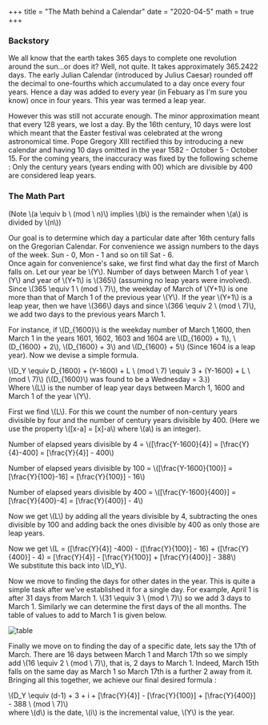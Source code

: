 +++
title = "The Math behind a Calendar"
date = "2020-04-5"
math = true
+++

### Backstory

We all know that the earth takes 365 days to complete one revolution around the sun...or does it? Well, not quite. It takes approximately 365.2422 days. The early Julian Calendar (introduced by Julius Caesar) rounded off the decimal to one-fourths which accumulated to a day once every four years. Hence a day was added to every year (in Febuary as I'm sure you know) once in four years. This year was termed a leap year.

However this was still not accurate enough. The minor approximation meant that every 128 years, we lost a day. By the 16th century, 10 days were lost which meant that the Easter festival was celebrated at the wrong astronomical time. Pope Gregory XIII rectified this by introducing a new calendar and having 10 days omitted in the year 1582 - October 5 - October 15. For the coming years, the inaccuracy was fixed by the following scheme : Only the century years (years ending with 00) which are divisible by 400 are considered leap years.

### The Math Part

(Note \\(a \equiv b \\ (mod \\ n)\\) implies \\(b\\) is the remainder when \\(a\\) is divided by \\(n\\))

Our goal is to determine which day a particular date after 16th century falls on the Gregorian Calendar. For convenience we assign numbers to the days of the week. Sun - 0, Mon - 1 and so on till Sat - 6. \
Once again for convenience's sake, we first find what day the first of March falls on. Let our year be \\(Y\\). Number of days between March 1 of year \\(Y\\) and year of \\(Y+1\\) is \\(365\\) (assuming no leap years were involved). Since \\(365 \equiv 1 \\ (mod \\ 7)\\), the weekday of March of \\(Y+1\\) is one more than that of March 1 of the previous year \\(Y\\). If the year \\(Y+1\\) is a leap year, then we have \\(366\\) days and since \\(366 \equiv 2 \\ (mod \\ 7)\\), we add two days to the previous years March 1. 

For instance, if \\(D_{1600}\\) is the weekday number of March 1,1600, then March 1 in the years 1601, 1602, 1603 and 1604 are \\(D_{1600} + 1\\), \\(D_{1600} + 2\\), \\(D_{1600} + 3\\) and \\(D_{1600} + 5\\) (Since 1604 is a leap year). Now we devise a simple formula. 

\\(D_Y \equiv D_{1600} + (Y-1600) + L \\ (mod \\ 7) \equiv 3 + (Y-1600) + L \\ (mod \\ 7)\\) (\\(D_{1600}\\) was found to be a Wednesday = 3.)) \
Where \\(L\\) is the number of leap year days between March 1, 1600 and March 1 of the year \\(Y\\). 

First we find \\(L\\). For this we count the number of non-century years divisible by four and the number of century years divisible by 400. (Here we use the property \\([x-a] = [x]-a\\) where \\(a\\) is an integer). 

Number of elapsed years divisible by 4 = \\([\frac{Y-1600}{4}] = [\frac{Y}{4}-400] = [\frac{Y}{4}] - 400\\) 

Number of elapsed years divisible by 100 = \\([\frac{Y-1600}{100}] = [\frac{Y}{100}-16] = [\frac{Y}{100}] - 16\\)

Number of elapsed years divisible by 400 = \\([\frac{Y-1600}{400}] = [\frac{Y}{400}-4] = [\frac{Y}{400}] - 4\\) 

Now we get \\(L\\) by adding all the years divisible by 4, subtracting the ones divisible by 100 and adding back the ones divisible by 400 as only those are leap years. 

Now we get \\(L = ([\frac{Y}{4}] -400) - ([\frac{Y}{100}] - 16) +  ([\frac{Y}{400}] - 4) = [\frac{Y}{4}] - [\frac{Y}{100}] +  [\frac{Y}{400}] - 388\\) \
We substitute this back into \\(D_Y\\). 

Now we move to finding the days for other dates in the year. This is quite a simple task after we've established it for a single day. For example, April 1 is after 31 days from March 1. \\(31 \equiv 3 \\ (mod \\ 7)\\) so we add 3 days to March 1. Similarly we can determine the first days of the all months. The table of values to add to March 1 is given below. 

![table](/calendar_table.jpg#center)

Finally we move on to finding the day of a specific date, lets say the 17th of March. There are 16 days between March 1 and March 17th so we simply add \\(16 \equiv 2 \\ (mod \\ 7)\\), that is, 2 days to March 1. Indeed, March 15th falls on the same day as March 1 so March 17th is a further 2 away from it. Bringing all this together, we achieve our final desired formula : 

\\(D_Y \equiv (d-1) + 3 + i + [\frac{Y}{4}] - [\frac{Y}{100}] +  [\frac{Y}{400}] - 388 \\ (mod \\ 7)\\) \
where \\(d\\) is the date, \\(i\\) is the incremental value, \\(Y\\) is the year.

